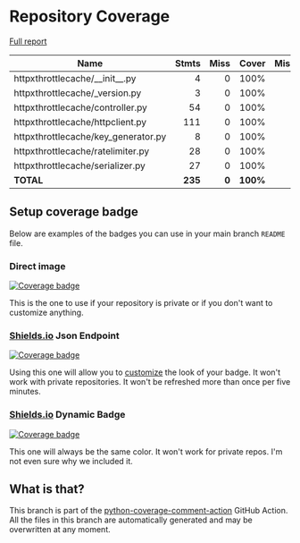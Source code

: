 # Repository Coverage

[Full report](https://htmlpreview.github.io/?https://github.com/paultiq/httpxthrottlecache/blob/python-coverage-comment-action-data/htmlcov/index.html)

| Name                                 |    Stmts |     Miss |    Cover |   Missing |
|------------------------------------- | -------: | -------: | -------: | --------: |
| httpxthrottlecache/\_\_init\_\_.py   |        4 |        0 |     100% |           |
| httpxthrottlecache/\_version.py      |        3 |        0 |     100% |           |
| httpxthrottlecache/controller.py     |       54 |        0 |     100% |           |
| httpxthrottlecache/httpclient.py     |      111 |        0 |     100% |           |
| httpxthrottlecache/key\_generator.py |        8 |        0 |     100% |           |
| httpxthrottlecache/ratelimiter.py    |       28 |        0 |     100% |           |
| httpxthrottlecache/serializer.py     |       27 |        0 |     100% |           |
|                            **TOTAL** |  **235** |    **0** | **100%** |           |


## Setup coverage badge

Below are examples of the badges you can use in your main branch `README` file.

### Direct image

[![Coverage badge](https://raw.githubusercontent.com/paultiq/httpxthrottlecache/python-coverage-comment-action-data/badge.svg)](https://htmlpreview.github.io/?https://github.com/paultiq/httpxthrottlecache/blob/python-coverage-comment-action-data/htmlcov/index.html)

This is the one to use if your repository is private or if you don't want to customize anything.

### [Shields.io](https://shields.io) Json Endpoint

[![Coverage badge](https://img.shields.io/endpoint?url=https://raw.githubusercontent.com/paultiq/httpxthrottlecache/python-coverage-comment-action-data/endpoint.json)](https://htmlpreview.github.io/?https://github.com/paultiq/httpxthrottlecache/blob/python-coverage-comment-action-data/htmlcov/index.html)

Using this one will allow you to [customize](https://shields.io/endpoint) the look of your badge.
It won't work with private repositories. It won't be refreshed more than once per five minutes.

### [Shields.io](https://shields.io) Dynamic Badge

[![Coverage badge](https://img.shields.io/badge/dynamic/json?color=brightgreen&label=coverage&query=%24.message&url=https%3A%2F%2Fraw.githubusercontent.com%2Fpaultiq%2Fhttpxthrottlecache%2Fpython-coverage-comment-action-data%2Fendpoint.json)](https://htmlpreview.github.io/?https://github.com/paultiq/httpxthrottlecache/blob/python-coverage-comment-action-data/htmlcov/index.html)

This one will always be the same color. It won't work for private repos. I'm not even sure why we included it.

## What is that?

This branch is part of the
[python-coverage-comment-action](https://github.com/marketplace/actions/python-coverage-comment)
GitHub Action. All the files in this branch are automatically generated and may be
overwritten at any moment.